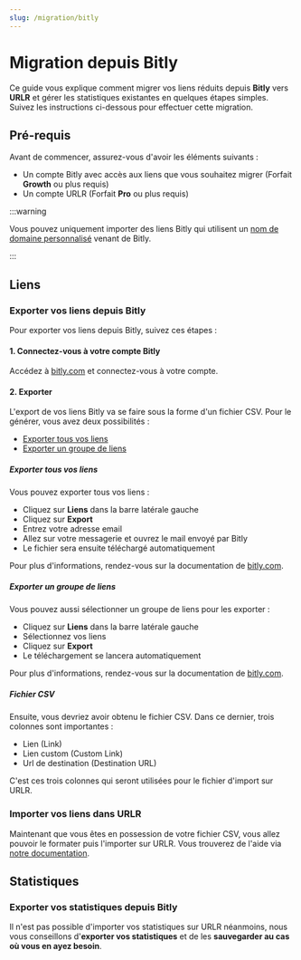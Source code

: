 ```yaml
---
slug: /migration/bitly
---
```


# Migration depuis Bitly

Ce guide vous explique comment migrer vos liens réduits depuis **Bitly** vers **URLR** et gérer les statistiques existantes en quelques étapes simples. Suivez les instructions ci-dessous pour effectuer cette migration.



## Pré-requis

Avant de commencer, assurez-vous d'avoir les éléments suivants :

- Un compte Bitly avec accès aux liens que vous souhaitez migrer (Forfait **Growth** ou plus requis)
- Un compte URLR (Forfait **Pro** ou plus requis)

:::warning

Vous pouvez uniquement importer des liens Bitly qui utilisent un [nom de domaine personnalisé](https://support.rebrandly.com/hc/en-us/articles/224917167-What-is-a-Custom-Branded-Domain-Name) venant de Bitly.

:::

## Liens

### Exporter vos liens depuis Bitly

Pour exporter vos liens depuis Bitly, suivez ces étapes : 

#### 1. Connectez-vous à votre compte Bitly

Accédez à [bitly.com](https://bitly.com) et connectez-vous à votre compte.

#### 2. Exporter

L'export de vos liens Bitly va se faire sous la forme d'un fichier CSV. Pour le générer, vous avez deux possibilités :

- [Exporter tous vos liens](#exporter-tous-vos-liens)
- [Exporter un groupe de liens](#exporter-un-groupe-de-liens)

##### Exporter tous vos liens

Vous pouvez exporter tous vos liens : 

- Cliquez sur **Liens** dans la barre latérale gauche
- Cliquez sur **Export**
- Entrez votre adresse email
- Allez sur votre messagerie et ouvrez le mail envoyé par Bitly
- Le fichier sera ensuite téléchargé automatiquement

Pour plus d'informations, rendez-vous sur la documentation de [bitly.com](https://support.bitly.com/hc/en-us/articles/230631767-How-do-I-export-link-data-for-a-select-group-of-links).

##### Exporter un groupe de liens

Vous pouvez aussi sélectionner un groupe de liens pour les exporter : 

- Cliquez sur **Liens** dans la barre latérale gauche
- Sélectionnez vos liens
- Cliquez sur **Export**
- Le téléchargement se lancera automatiquement

Pour plus d'informations, rendez-vous sur la documentation de [bitly.com](https://support.bitly.com/hc/en-us/articles/230631767-How-do-I-export-link-data-for-a-select-group-of-links).

##### Fichier CSV

Ensuite, vous devriez avoir obtenu le fichier CSV. Dans ce dernier, trois colonnes sont importantes :

- Lien (Link)
- Lien custom (Custom Link)
- Url de destination (Destination URL)

C'est ces trois colonnes qui seront utilisées pour le fichier d'import sur URLR.

### Importer vos liens dans URLR

Maintenant que vous êtes en possession de votre fichier CSV, vous allez pouvoir le formater puis l'importer sur URLR. Vous trouverez de l'aide via [notre documentation](imports/link.md).

## Statistiques

### Exporter vos statistiques depuis Bitly

Il n'est pas possible d'importer vos statistiques sur URLR néanmoins, nous vous conseillons d'**exporter vos statistiques** et de les **sauvegarder au cas où vous en ayez besoin**.